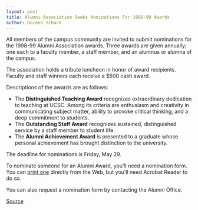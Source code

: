 ```yaml
---
layout: post
title: Alumni Association Seeks Nominations For 1998-99 Awards
author: Doreen Schack
---	
```


All members of the campus community are invited to submit nominations for the 1998-99 Alumni Association awards. Three awards are given annually; one each to a faculty member, a staff member, and an alumnus or alumna of the campus.

The association holds a tribute luncheon in honor of award recipients. Faculty and staff winners each receive a $500 cash award.

Descriptions of the awards are as follows:
* The **Distinguished Teaching Award** recognizes extraordinary dedication to teaching at UCSC. Among its criteria are enthusiasm and creativity in communicating subject matter, ability to provoke critical thinking, and a deep commitment to students.
* The **Outstanding Staff Award** recognizes sustained, distinguished service by a staff member to student life.
* The **Alumni Achievement Award** is presented to a graduate whose personal achievement has brought distinction to the university.

The deadline for nominations is Friday, May 29.

To nominate someone for an Alumni Award, you'll need a nomination form. You can [print one][3] directly from the Web, but you'll need Acrobat Reader to do so. 

You can also request a nomination form by contacting the Alumni Office.

[3]: alumni.form.pdf

[Source](http://www1.ucsc.edu/oncampus/currents/97-98/04-13/alumni.htm "Permalink to Alumni awards nominations due: 04-13-98")
